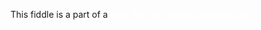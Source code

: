 This fiddle is a part of a <a href="https://yogeshchauhan.com/how-to-hide-and-show-menu-on-scroll-using-javascript-and-css/" target="_blank" style="color:white;">Blog Post on YogeshChauhan.com</a>

